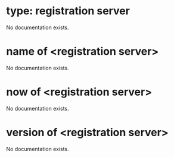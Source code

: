 # type: registration server

No documentation exists.

# name of &lt;registration server&gt;

No documentation exists.

# now of &lt;registration server&gt;

No documentation exists.

# version of &lt;registration server&gt;

No documentation exists.
